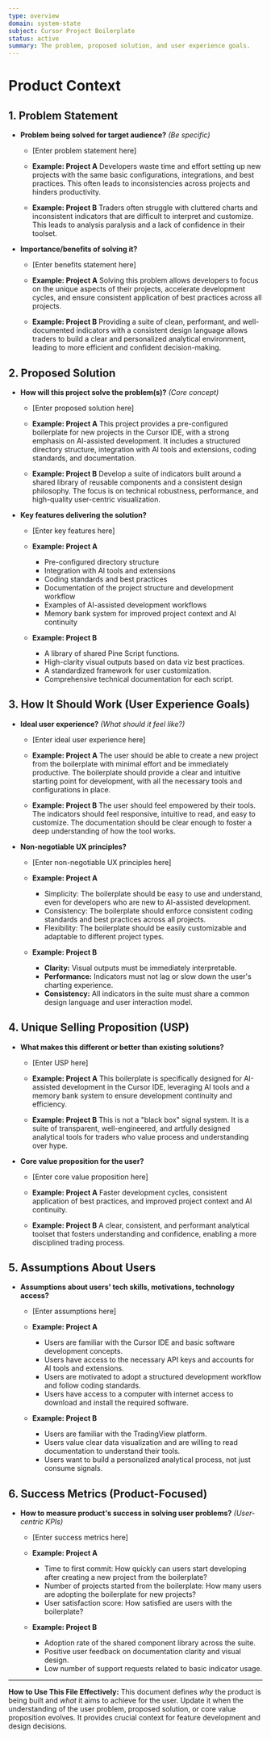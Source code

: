 ```yaml
---
type: overview
domain: system-state
subject: Cursor Project Boilerplate
status: active
summary: The problem, proposed solution, and user experience goals.
---
```

# Product Context

## 1. Problem Statement

*   **Problem being solved for target audience?** *(Be specific)*

    * [Enter problem statement here]

    *   **Example: Project A** Developers waste time and effort setting up new projects with the same basic configurations, integrations, and best practices. This often leads to inconsistencies across projects and hinders productivity.
    *   **Example: Project B** Traders often struggle with cluttered charts and inconsistent indicators that are difficult to interpret and customize. This leads to analysis paralysis and a lack of confidence in their toolset.

*   **Importance/benefits of solving it?**

    * [Enter benefits statement here]

    *   **Example: Project A** Solving this problem allows developers to focus on the unique aspects of their projects, accelerate development cycles, and ensure consistent application of best practices across all projects.
    *   **Example: Project B** Providing a suite of clean, performant, and well-documented indicators with a consistent design language allows traders to build a clear and personalized analytical environment, leading to more efficient and confident decision-making.

## 2. Proposed Solution

*   **How will this project solve the problem(s)?** *(Core concept)*

    * [Enter proposed solution here]

    *   **Example: Project A** This project provides a pre-configured boilerplate for new projects in the Cursor IDE, with a strong emphasis on AI-assisted development. It includes a structured directory structure, integration with AI tools and extensions, coding standards, and documentation.
    *   **Example: Project B** Develop a suite of indicators built around a shared library of reusable components and a consistent design philosophy. The focus is on technical robustness, performance, and high-quality user-centric visualization.

*   **Key features delivering the solution?**

    * [Enter key features here]

    *   **Example: Project A**
        *   Pre-configured directory structure
        *   Integration with AI tools and extensions
        *   Coding standards and best practices
        *   Documentation of the project structure and development workflow
        *   Examples of AI-assisted development workflows
        *   Memory bank system for improved project context and AI continuity
    *   **Example: Project B**
        *   A library of shared Pine Script functions.
        *   High-clarity visual outputs based on data viz best practices.
        *   A standardized framework for user customization.
        *   Comprehensive technical documentation for each script.

## 3. How It Should Work (User Experience Goals)

*   **Ideal user experience?** *(What should it feel like?)*

    * [Enter ideal user experience here]

    *   **Example: Project A** The user should be able to create a new project from the boilerplate with minimal effort and be immediately productive. The boilerplate should provide a clear and intuitive starting point for development, with all the necessary tools and configurations in place.
    *   **Example: Project B** The user should feel empowered by their tools. The indicators should feel responsive, intuitive to read, and easy to customize. The documentation should be clear enough to foster a deep understanding of how the tool works.

*   **Non-negotiable UX principles?**

    * [Enter non-negotiable UX principles here]

    *   **Example: Project A**
        *   Simplicity: The boilerplate should be easy to use and understand, even for developers who are new to AI-assisted development.
        *   Consistency: The boilerplate should enforce consistent coding standards and best practices across all projects.
        *   Flexibility: The boilerplate should be easily customizable and adaptable to different project types.
    *   **Example: Project B**
        *   **Clarity:** Visual outputs must be immediately interpretable.
        *   **Performance:** Indicators must not lag or slow down the user's charting experience.
        *   **Consistency:** All indicators in the suite must share a common design language and user interaction model.

## 4. Unique Selling Proposition (USP)

*   **What makes this different or better than existing solutions?**

    * [Enter USP here]

    *   **Example: Project A** This boilerplate is specifically designed for AI-assisted development in the Cursor IDE, leveraging AI tools and a memory bank system to ensure development continuity and efficiency.
    *   **Example: Project B** This is not a "black box" signal system. It is a suite of transparent, well-engineered, and artfully designed analytical tools for traders who value process and understanding over hype.

*   **Core value proposition for the user?**

    * [Enter core value proposition here]

    *   **Example: Project A** Faster development cycles, consistent application of best practices, and improved project context and AI continuity.
    *   **Example: Project B** A clear, consistent, and performant analytical toolset that fosters understanding and confidence, enabling a more disciplined trading process.

## 5. Assumptions About Users

*   **Assumptions about users' tech skills, motivations, technology access?**

    * [Enter assumptions here]

    *   **Example: Project A**
        *   Users are familiar with the Cursor IDE and basic software development concepts.
        *   Users have access to the necessary API keys and accounts for AI tools and extensions.
        *   Users are motivated to adopt a structured development workflow and follow coding standards.
        *   Users have access to a computer with internet access to download and install the required software.
    *   **Example: Project B**
        *   Users are familiar with the TradingView platform.
        *   Users value clear data visualization and are willing to read documentation to understand their tools.
        *   Users want to build a personalized analytical process, not just consume signals.

## 6. Success Metrics (Product-Focused)

*   **How to measure product's success in solving user problems?** *(User-centric KPIs)*

    * [Enter success metrics here]

    *   **Example: Project A**
        *   Time to first commit: How quickly can users start developing after creating a new project from the boilerplate?
        *   Number of projects started from the boilerplate: How many users are adopting the boilerplate for new projects?
        *   User satisfaction score: How satisfied are users with the boilerplate?
    *   **Example: Project B**
        *   Adoption rate of the shared component library across the suite.
        *   Positive user feedback on documentation clarity and visual design.
        *   Low number of support requests related to basic indicator usage.

---
**How to Use This File Effectively:**
This document defines *why* the product is being built and *what* it aims to achieve for the user. Update it when the understanding of the user problem, proposed solution, or core value proposition evolves. It provides crucial context for feature development and design decisions.
